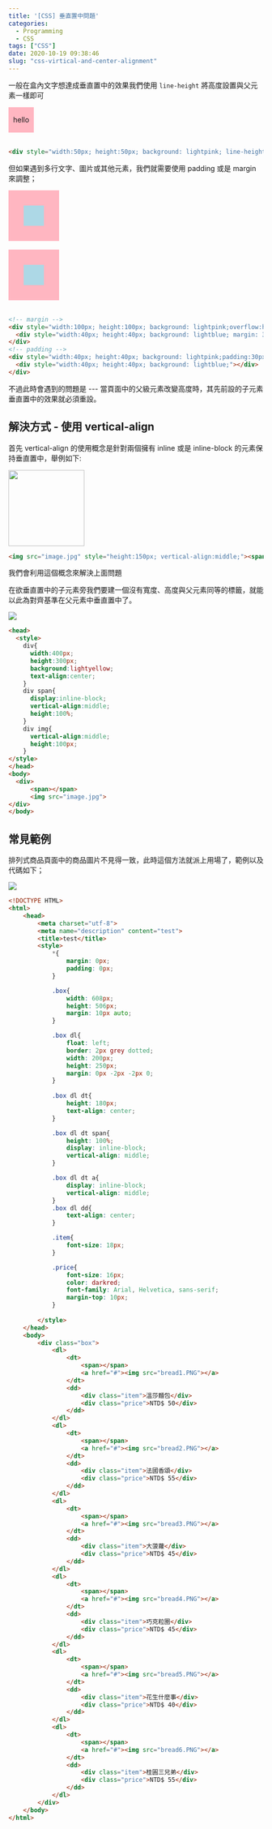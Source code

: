 ```yaml
---
title: '[CSS] 垂直置中問題'
categories:
  - Programming
  - CSS
tags: ["CSS"]
date: 2020-10-19 09:38:46
slug: "css-virtical-and-center-alignment"
---
```

一般在盒內文字想達成垂直置中的效果我們使用 `line-height` 將高度設置與父元素一樣即可

<!--more-->

<div style="width:50px; height:50px; background: lightpink; line-height: 50px; text-align:center;">hello</div>
<br>

```html
<div style="width:50px; height:50px; background: lightpink; line-height: 50px; text-align:center;">hello</div>
```

但如果遇到多行文字、圖片或其他元素，我們就需要使用 padding 或是 margin 來調整；

<div style="width:100px; height:100px; background: lightpink;overflow:hidden;">
  <div style="width:40px; height:40px; background: lightblue; margin: 30px;"></div>
</div>
<br>
<div style="width:40px; height:40px; background: lightpink;padding:30px;">
  <div style="width:40px; height:40px; background: lightblue;"></div>
</div>

<br>

```html
<!-- margin -->
<div style="width:100px; height:100px; background: lightpink;overflow:hidden;">
  <div style="width:40px; height:40px; background: lightblue; margin: 30px;"></div>
</div>
<!-- padding -->
<div style="width:40px; height:40px; background: lightpink;padding:30px;">
  <div style="width:40px; height:40px; background: lightblue;"></div>
</div>
```

不過此時會遇到的問題是 --- 當頁面中的父級元素改變高度時，其先前設的子元素垂直置中的效果就必須重設。

## 解決方式 - 使用 vertical-align
首先 vertical-align 的使用概念是針對兩個擁有 inline 或是 inline-block 的元素保持垂直置中，舉例如下:

<img src="https://imgur.com/EgdquWK.png" style="height: 150px;">


```html
<img src="image.jpg" style="height:150px; vertical-align:middle;"><span style="vertical-align:middle;">I'm a fun guy.</span>
```

我們會利用這個概念來解決上面問題

在欲垂直置中的子元素旁我們要建一個沒有寬度、高度與父元素同等的標籤，就能以此為對齊基準在父元素中垂直置中了。

![](https://imgur.com/0Xijpi0.png)

```html
<head>
  <style>
    div{
      width:400px; 
      height:300px; 
      background:lightyellow; 
      text-align:center;
    }
    div span{
      display:inline-block;
      vertical-align:middle;
      height:100%;
    }
    div img{
      vertical-align:middle; 
      height:100px;
    }
</style>
</head>
<body>
  <div>
	  <span></span>
	  <img src="image.jpg">
</div>
</body>
```

## 常見範例
排列式商品頁面中的商品圖片不見得一致，此時這個方法就派上用場了，範例以及代碼如下；

![](https://imgur.com/wTXfaf9.png)

```html
<!DOCTYPE HTML>
<html>
    <head>
        <meta charset="utf-8">
        <meta name="description" content="test">
        <title>test</title>
        <style>
            *{
                margin: 0px;
                padding: 0px;
            }

            .box{
                width: 608px;
                height: 506px;
                margin: 10px auto;
            }

            .box dl{
                float: left;
                border: 2px grey dotted;
                width: 200px;
                height: 250px;
                margin: 0px -2px -2px 0;
            }
            
            .box dl dt{
                height: 180px;
                text-align: center;
            }

            .box dl dt span{
                height: 100%;
                display: inline-block;
                vertical-align: middle;
            }

            .box dl dt a{
                display: inline-block;
                vertical-align: middle;
            }
            .box dl dd{
                text-align: center;
            }

            .item{
                font-size: 18px;
            }

            .price{
                font-size: 16px;
                color: darkred;
                font-family: Arial, Helvetica, sans-serif;
                margin-top: 10px;
            }
            
        </style>
    </head>
    <body>
        <div class="box">
            <dl>
                <dt>
                    <span></span>
                    <a href="#"><img src="bread1.PNG"></a>
                </dt>
                <dd>
                    <div class="item">溫莎麵包</div>
                    <div class="price">NTD$ 50</div>
                </dd>
            </dl>
            <dl>
                <dt>
                    <span></span>
                    <a href="#"><img src="bread2.PNG"></a>
                </dt>
                <dd>
                    <div class="item">法國香頌</div>
                    <div class="price">NTD$ 55</div>
                </dd>
            </dl>
            <dl>
                <dt>
                    <span></span>
                    <a href="#"><img src="bread3.PNG"></a>
                </dt>
                <dd>
                    <div class="item">大菠蘿</div>
                    <div class="price">NTD$ 45</div>
                </dd>
            </dl>
            <dl>
                <dt>
                    <span></span>
                    <a href="#"><img src="bread4.PNG"></a>
                </dt>
                <dd>
                    <div class="item">巧克粒圈</div>
                    <div class="price">NTD$ 45</div>
                </dd>
            </dl>
            <dl>
                <dt>
                    <span></span>
                    <a href="#"><img src="bread5.PNG"></a>
                </dt>
                <dd>
                    <div class="item">花生什麼事</div>
                    <div class="price">NTD$ 40</div>
                </dd>
            </dl>
            <dl>
                <dt>
                    <span></span>
                    <a href="#"><img src="bread6.PNG"></a>
                </dt>
                <dd>
                    <div class="item">桂圓三兄弟</div>
                    <div class="price">NTD$ 55</div>
                </dd>
            </dl>
        </div>
    </body>
</html>
```